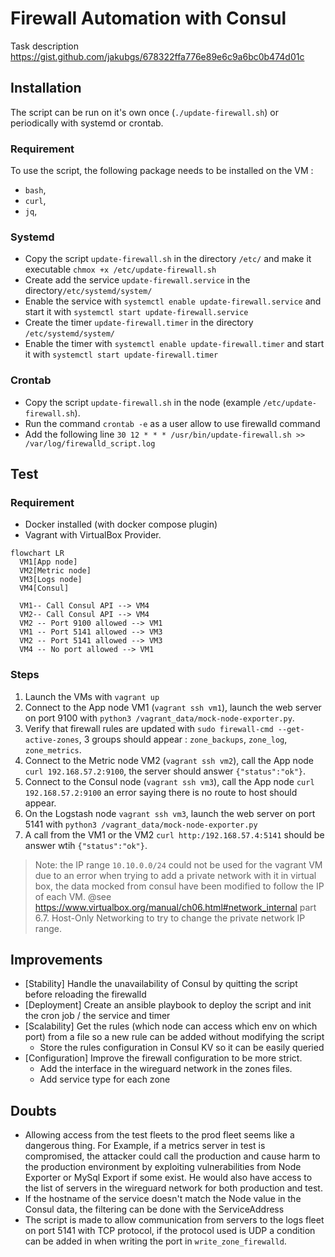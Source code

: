 # Firewall Automation with Consul 

Task description <https://gist.github.com/jakubgs/678322ffa776e89e6c9a6bc0b474d01c>


## Installation

The script can be run on it's own once (``./update-firewall.sh``) or periodically with systemd or crontab.

### Requirement

To use the script, the following package needs to be installed on the VM :

* `bash`,
* `curl`,
* `jq`,

### Systemd 

* Copy the script ``update-firewall.sh`` in the directory ``/etc/`` and make it executable ``chmox +x /etc/update-firewall.sh``
* Create add the service  ``update-firewall.service`` in the directory``/etc/systemd/system/``
* Enable the service with ``systemctl enable update-firewall.service`` and start it with ``systemctl start update-firewall.service``
* Create the timer ``update-firewall.timer`` in the directory ``/etc/systemd/system/``
* Enable the timer with ``systemctl enable update-firewall.timer`` and start it with ``systemctl start update-firewall.timer``

### Crontab

* Copy the script `update-firewall.sh` in the node (example ``/etc/update-firewall.sh``).
* Run the command ``crontab -e`` as a user allow to use firewalld command
* Add the following line ``30 12 * * * /usr/bin/update-firewall.sh >> /var/log/firewalld_script.log``

## Test

### Requirement

* Docker installed (with docker compose plugin)
* Vagrant with VirtualBox Provider.


````mermaid
flowchart LR
  VM1[App node]
  VM2[Metric node]
  VM3[Logs node]
  VM4[Consul]

  VM1-- Call Consul API --> VM4
  VM2-- Call Consul API --> VM4
  VM2 -- Port 9100 allowed --> VM1
  VM1 -- Port 5141 allowed --> VM3
  VM2 -- Port 5141 allowed --> VM3
  VM4 -- No port allowed --> VM1
````

### Steps

1. Launch the VMs with `vagrant up`
2. Connect to the App node VM1 (``vagrant ssh vm1``), launch the web server on port 9100 with ``python3 /vagrant_data/mock-node-exporter.py``.
3. Verify that firewall rules are updated with ``sudo firewall-cmd --get-active-zones``, 3 groups should appear : `zone_backups`, ``zone_log``, ``zone_metrics``.
4. Connect to the Metric node VM2 (``vagrant ssh vm2``), call the App node ``curl 192.168.57.2:9100``, the server should answer ``{"status":"ok"}``.
5. Connect to the Consul node (``vagrant ssh vm3``), call the App node ``curl 192.168.57.2:9100`` an error saying there is no route to host should appear.
6. On the Logstash node ``vagrant ssh vm3``, launch the web server on port 5141 with ``python3 /vagrant_data/mock-node-exporter.py``
7. A call from the VM1 or the VM2 ``curl http:/192.168.57.4:5141`` should be answer wtih ``{"status":"ok"}``.


> Note: the IP range `10.10.0.0/24`  could not be used for the vagrant VM due to an error when trying to add a private network with it in virtual box, the data mocked from consul have been modified to follow the IP of each VM.
> @see https://www.virtualbox.org/manual/ch06.html#network_internal part 6.7. Host-Only Networking to try to change the private network IP range.

## Improvements

* [Stability] Handle the unavailability of Consul by quitting the script before reloading the firewalld
* [Deployment] Create an ansible playbook to deploy the script and init the cron job / the service and timer
* [Scalability] Get the rules (which node can access which env on which port) from a file so a new rule can be added without modifying the script
  * Store the rules configuration in Consul KV so it can be easily queried
* [Configuration] Improve the firewall configuration to be more strict. 
  * Add the interface in the wireguard network in the zones files.
  * Add service type for each zone


## Doubts

* Allowing access from the test fleets to the prod fleet seems like a dangerous thing. For Example, if a metrics server in test is compromised, the attacker could call the production and cause harm to the production environment by exploiting vulnerabilities from Node Exporter or MySql Export if some exist. He would also have access to the list of servers in the wireguard network for both production and test.
* If the hostname of the service doesn't match the Node value in the Consul data, the filtering can be done with the ServiceAddress
* The script is made to allow communication from servers to the logs fleet on port 5141 with TCP protocol, if the protocol used is UDP a condition can be added in when writing the port in ``write_zone_firewalld``.